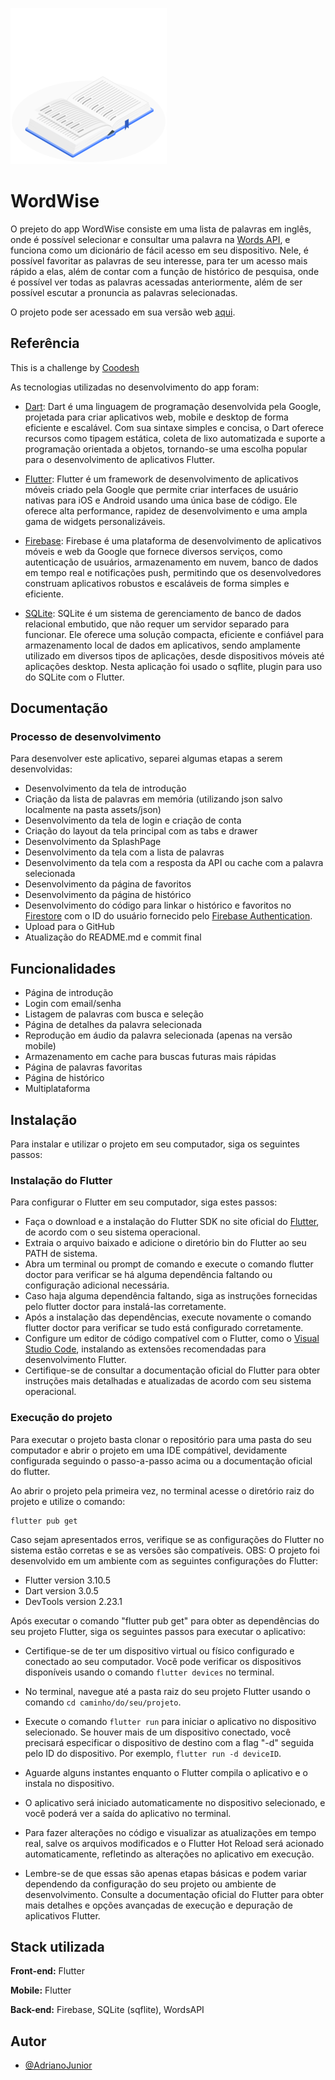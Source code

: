 
![Logo](https://github.com/AdrianoJunior/WordWise/blob/master/assets/icon/app_icon.png?raw=true)


# WordWise

O prejeto do app WordWise consiste em uma lista de palavras em inglês, onde é possível selecionar e consultar uma palavra na [Words API](https://www.wordsapi.com/), e funciona como um dicionário de fácil acesso em seu dispositivo.
Nele, é possível favoritar as palavras de seu interesse, para ter um acesso mais rápido a elas, além de contar com a função de histórico de pesquisa, onde é possível ver todas as palavras acessadas anteriormente, além de ser possível escutar a pronuncia as palavras selecionadas.

O projeto pode ser acessado em sua versão web [aqui](https://dictionary-45478.web.app/#/).


## Referência

This is a challenge by [Coodesh](https://coodesh.com/)

As tecnologias utilizadas no desenvolvimento do app foram:

- [Dart](https://dart.dev/): Dart é uma linguagem de programação desenvolvida pela Google, projetada para criar aplicativos web, mobile e desktop de forma eficiente e escalável. Com sua sintaxe simples e concisa, o Dart oferece recursos como tipagem estática, coleta de lixo automatizada e suporte a programação orientada a objetos, tornando-se uma escolha popular para o desenvolvimento de aplicativos Flutter.

- [Flutter](https://flutter.dev/): Flutter é um framework de desenvolvimento de aplicativos móveis criado pela Google que permite criar interfaces de usuário nativas para iOS e Android usando uma única base de código. Ele oferece alta performance, rapidez de desenvolvimento e uma ampla gama de widgets personalizáveis.

- [Firebase](https://firebase.google.com/?hl=pt-br): Firebase é uma plataforma de desenvolvimento de aplicativos móveis e web da Google que fornece diversos serviços, como autenticação de usuários, armazenamento em nuvem, banco de dados em tempo real e notificações push, permitindo que os desenvolvedores construam aplicativos robustos e escaláveis de forma simples e eficiente.

- [SQLite](https://pub.dev/packages/sqflite): SQLite é um sistema de gerenciamento de banco de dados relacional embutido, que não requer um servidor separado para funcionar. Ele oferece uma solução compacta, eficiente e confiável para armazenamento local de dados em aplicativos, sendo amplamente utilizado em diversos tipos de aplicações, desde dispositivos móveis até aplicações desktop. Nesta aplicação foi usado o sqflite, plugin para uso do SQLite com o Flutter.


## Documentação

### Processo de desenvolvimento

Para desenvolver este aplicativo, separei algumas etapas a serem desenvolvidas:

- Desenvolvimento da tela de introdução
- Criação da lista de palavras em memória (utilizando json salvo localmente na pasta assets/json)
- Desenvolvimento da tela de login e criação de conta
- Criação do layout da tela principal com as tabs e drawer
- Desenvolvimento da SplashPage
- Desenvolvimento da tela com a lista de palavras
- Desenvolvimento da tela com a resposta da API ou cache com a palavra selecionada
- Desenvolvimento da página de favoritos
- Desenvolvimento da página de histórico
- Desenvolvimento do código para linkar o histórico e favoritos no [Firestore](https://firebase.google.com/docs/firestore?hl=pt-br) com o ID do usuário fornecido pelo [Firebase Authentication](https://firebase.google.com/docs/auth?hl=pt-br).
- Upload para o GitHub
- Atualização do README.md e commit final
## Funcionalidades

- Página de introdução
- Login com email/senha
- Listagem de palavras com busca e seleção
- Página de detalhes da palavra selecionada
- Reprodução em áudio da palavra selecionada (apenas na versão mobile)
- Armazenamento em cache para buscas futuras mais rápidas
- Página de palavras favoritas
- Página de histórico
- Multiplataforma


## Instalação
Para instalar e utilizar o projeto em seu computador, siga os seguintes passos:

### Instalação do Flutter

Para configurar o Flutter em seu computador, siga estes passos:

- Faça o download e a instalação do Flutter SDK no site oficial do [Flutter](https://flutter.dev/), de acordo com o seu sistema operacional.
- Extraia o arquivo baixado e adicione o diretório bin do Flutter ao seu PATH de sistema.
- Abra um terminal ou prompt de comando e execute o comando flutter doctor para verificar se há alguma dependência faltando ou configuração adicional necessária.
- Caso haja alguma dependência faltando, siga as instruções fornecidas pelo flutter doctor para instalá-las corretamente.
- Após a instalação das dependências, execute novamente o comando flutter doctor para verificar se tudo está configurado corretamente.
- Configure um editor de código compatível com o Flutter, como o [Visual Studio Code](https://code.visualstudio.com/), instalando as extensões recomendadas para desenvolvimento Flutter.
- Certifique-se de consultar a documentação oficial do Flutter para obter instruções mais detalhadas e atualizadas de acordo com seu sistema operacional.

### Execução do projeto

Para executar o projeto basta clonar o repositório para uma pasta do seu computador e abrir o projeto em uma IDE compátivel, devidamente configurada seguindo o passo-a-passo acima ou a documentação oficial do flutter.

Ao abrir o projeto pela primeira vez, no terminal acesse o diretório raiz do projeto e utilize o comando:

```
flutter pub get
```

Caso sejam apresentados erros, verifique se as configurações do Flutter no sistema estão corretas e se as versões são compatíveis.
OBS: O projeto foi desenvolvido em um ambiente com as seguintes configurações do Flutter:

- Flutter version 3.10.5
- Dart version 3.0.5
- DevTools version 2.23.1

Após executar o comando "flutter pub get" para obter as dependências do seu projeto Flutter, siga os seguintes passos para executar o aplicativo:

- Certifique-se de ter um dispositivo virtual ou físico configurado e conectado ao seu computador. Você pode verificar os dispositivos disponíveis usando o comando ```flutter devices``` no terminal.

- No terminal, navegue até a pasta raiz do seu projeto Flutter usando o comando ```cd caminho/do/seu/projeto```.

- Execute o comando ```flutter run``` para iniciar o aplicativo no dispositivo selecionado. Se houver mais de um dispositivo conectado, você precisará especificar o dispositivo de destino com a flag "-d" seguida pelo ID do dispositivo. Por exemplo, ```flutter run -d deviceID```.

- Aguarde alguns instantes enquanto o Flutter compila o aplicativo e o instala no dispositivo.

- O aplicativo será iniciado automaticamente no dispositivo selecionado, e você poderá ver a saída do aplicativo no terminal.

- Para fazer alterações no código e visualizar as atualizações em tempo real, salve os arquivos modificados e o Flutter Hot Reload será acionado automaticamente, refletindo as alterações no aplicativo em execução.

- Lembre-se de que essas são apenas etapas básicas e podem variar dependendo da configuração do seu projeto ou ambiente de desenvolvimento. Consulte a documentação oficial do Flutter para obter mais detalhes e opções avançadas de execução e depuração de aplicativos Flutter.
## Stack utilizada

**Front-end:** Flutter

**Mobile:** Flutter

**Back-end:** Firebase, SQLite (sqflite), WordsAPI


## Autor

- [@AdrianoJunior](https://www.github.com/AdrianoJunior)

